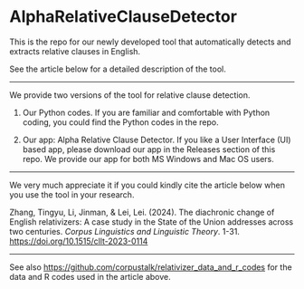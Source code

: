 # AlphaRelativeClauseDetector

This is the repo for our newly developed tool that automatically detects and extracts relative clauses in English.

See the article below for a detailed description of the tool. 

***

We provide two versions of the tool for relative clause detection. 

1. Our Python codes. If you are familiar and comfortable with Python coding, you could find the Python codes in the repo.

2. Our app: Alpha Relative Clause Detector. If you like a User Interface (UI) based app, please download our app in the Releases section of this repo. We provide our app for both MS Windows and Mac OS users. 

***

We very much appreciate it if you could kindly cite the article below when you use the tool in your research. 

Zhang, Tingyu, Li, Jinman, & Lei, Lei. (2024). The diachronic change of English relativizers: A case study in the State of the Union addresses across two centuries. _Corpus Linguistics and Linguistic Theory_. 1-31. https://doi.org/10.1515/cllt-2023-0114

***

See also https://github.com/corpustalk/relativizer_data_and_r_codes for the data and R codes used in the article above. 
